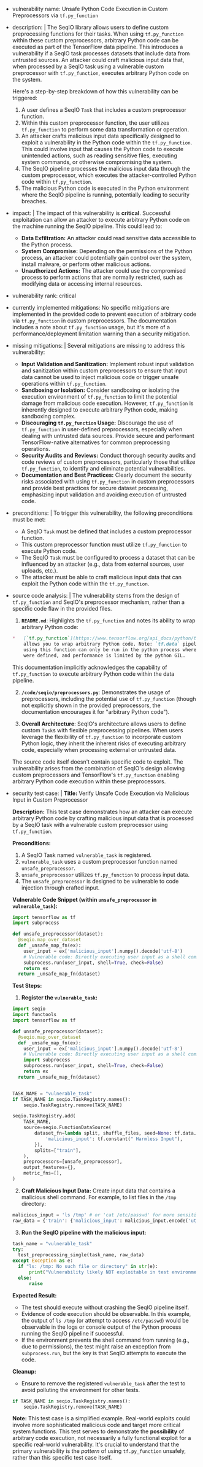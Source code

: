 - vulnerability name: Unsafe Python Code Execution in Custom Preprocessors via `tf.py_function`
- description: |
  The SeqIO library allows users to define custom preprocessing functions for their tasks. When using `tf.py_function` within these custom preprocessors, arbitrary Python code can be executed as part of the TensorFlow data pipeline. This introduces a vulnerability if a SeqIO task processes datasets that include data from untrusted sources. An attacker could craft malicious input data that, when processed by a SeqIO task using a vulnerable custom preprocessor with `tf.py_function`, executes arbitrary Python code on the system.

  Here's a step-by-step breakdown of how this vulnerability can be triggered:
  1. A user defines a SeqIO `Task` that includes a custom preprocessor function.
  2. Within this custom preprocessor function, the user utilizes `tf.py_function` to perform some data transformation or operation.
  3. An attacker crafts malicious input data specifically designed to exploit a vulnerability in the Python code within the `tf.py_function`. This could involve input that causes the Python code to execute unintended actions, such as reading sensitive files, executing system commands, or otherwise compromising the system.
  4. The SeqIO pipeline processes the malicious input data through the custom preprocessor, which executes the attacker-controlled Python code within `tf.py_function`.
  5. The malicious Python code is executed in the Python environment where the SeqIO pipeline is running, potentially leading to security breaches.
- impact: |
  The impact of this vulnerability is **critical**. Successful exploitation can allow an attacker to execute arbitrary Python code on the machine running the SeqIO pipeline. This could lead to:
  * **Data Exfiltration:** An attacker could read sensitive data accessible to the Python process.
  * **System Compromise:** Depending on the permissions of the Python process, an attacker could potentially gain control over the system, install malware, or perform other malicious actions.
  * **Unauthorized Actions:** The attacker could use the compromised process to perform actions that are normally restricted, such as modifying data or accessing internal resources.
- vulnerability rank: critical
- currently implemented mitigations: No specific mitigations are implemented in the provided code to prevent execution of arbitrary code via `tf.py_function` in custom preprocessors. The documentation includes a note about `tf.py_function` usage, but it's more of a performance/deployment limitation warning than a security mitigation.
- missing mitigations: |
  Several mitigations are missing to address this vulnerability:
  * **Input Validation and Sanitization:** Implement robust input validation and sanitization within custom preprocessors to ensure that input data cannot be used to inject malicious code or trigger unsafe operations within `tf.py_function`.
  * **Sandboxing or Isolation:** Consider sandboxing or isolating the execution environment of `tf.py_function` to limit the potential damage from malicious code execution. However, `tf.py_function` is inherently designed to execute arbitrary Python code, making sandboxing complex.
  * **Discouraging `tf.py_function` Usage:** Discourage the use of `tf.py_function` in user-defined preprocessors, especially when dealing with untrusted data sources. Provide secure and performant TensorFlow-native alternatives for common preprocessing operations.
  * **Security Audits and Reviews:** Conduct thorough security audits and code reviews of custom preprocessors, particularly those that utilize `tf.py_function`, to identify and eliminate potential vulnerabilities.
  * **Documentation and Best Practices:** Clearly document the security risks associated with using `tf.py_function` in custom preprocessors and provide best practices for secure dataset processing, emphasizing input validation and avoiding execution of untrusted code.
- preconditions: |
  To trigger this vulnerability, the following preconditions must be met:
  * A SeqIO `Task` must be defined that includes a custom preprocessor function.
  * This custom preprocessor function must utilize `tf.py_function` to execute Python code.
  * The SeqIO `Task` must be configured to process a dataset that can be influenced by an attacker (e.g., data from external sources, user uploads, etc.).
  * The attacker must be able to craft malicious input data that can exploit the Python code within the `tf.py_function`.
- source code analysis: |
  The vulnerability stems from the design of `tf.py_function` and SeqIO's preprocessor mechanism, rather than a specific code flaw in the provided files.

  1. **`README.md`**: Highlights the `tf.py_function` and notes its ability to wrap arbitrary Python code:
  ```markdown
  *   [`tf.py_function`](https://www.tensorflow.org/api_docs/python/tf/py_function)
      allows you to wrap arbitrary Python code. Note: `tf.data` pipelines
      using this function can only be run in the python process where they
      were defined, and performance is limited by the python GIL.
  ```
  This documentation implicitly acknowledges the capability of `tf.py_function` to execute arbitrary Python code within the data pipeline.

  2. **`/code/seqio/preprocessors.py`**: Demonstrates the usage of preprocessors, including the potential use of `tf.py_function` (though not explicitly shown in the provided preprocessors, the documentation encourages it for "arbitrary Python code").

  3. **Overall Architecture**: SeqIO's architecture allows users to define custom `Task`s with flexible preprocessing pipelines. When users leverage the flexibility of `tf.py_function` to incorporate custom Python logic, they inherit the inherent risks of executing arbitrary code, especially when processing external or untrusted data.

  The source code itself doesn't contain specific code to exploit. The vulnerability arises from the combination of SeqIO's design allowing custom preprocessors and TensorFlow's `tf.py_function` enabling arbitrary Python code execution within these preprocessors.

- security test case: |
  **Title:** Verify Unsafe Code Execution via Malicious Input in Custom Preprocessor

  **Description:** This test case demonstrates how an attacker can execute arbitrary Python code by crafting malicious input data that is processed by a SeqIO task with a vulnerable custom preprocessor using `tf.py_function`.

  **Preconditions:**
  1. A SeqIO Task named `vulnerable_task` is registered.
  2. `vulnerable_task` uses a custom preprocessor function named `unsafe_preprocessor`.
  3. `unsafe_preprocessor` utilizes `tf.py_function` to process input data.
  4. The `unsafe_preprocessor` is designed to be vulnerable to code injection through crafted input.

  **Vulnerable Code Snippet (within `unsafe_preprocessor` in `vulnerable_task`):**
  ```python
  import tensorflow as tf
  import subprocess

  def unsafe_preprocessor(dataset):
    @seqio.map_over_dataset
    def _unsafe_map_fn(ex):
      user_input = ex['malicious_input'].numpy().decode('utf-8')
      # Vulnerable code: Directly executing user input as a shell command
      subprocess.run(user_input, shell=True, check=False)
      return ex
    return _unsafe_map_fn(dataset)
  ```

  **Test Steps:**
  1. **Register the `vulnerable_task`:**
  ```python
  import seqio
  import functools
  import tensorflow as tf

  def unsafe_preprocessor(dataset):
    @seqio.map_over_dataset
    def _unsafe_map_fn(ex):
      user_input = ex['malicious_input'].numpy().decode('utf-8')
      # Vulnerable code: Directly executing user input as a shell command
      import subprocess
      subprocess.run(user_input, shell=True, check=False)
      return ex
    return _unsafe_map_fn(dataset)


  TASK_NAME = "vulnerable_task"
  if TASK_NAME in seqio.TaskRegistry.names():
      seqio.TaskRegistry.remove(TASK_NAME)

  seqio.TaskRegistry.add(
      TASK_NAME,
      source=seqio.FunctionDataSource(
          dataset_fn=lambda split, shuffle_files, seed=None: tf.data.Dataset.from_tensors({
              'malicious_input': tf.constant(" Harmless Input"),
          }),
          splits=["train"],
      ),
      preprocessors=[unsafe_preprocessor],
      output_features={},
      metric_fns=[],
  )
  ```
  2. **Craft Malicious Input Data:** Create input data that contains a malicious shell command. For example, to list files in the `/tmp` directory:
  ```python
  malicious_input = 'ls /tmp' # or 'cat /etc/passwd' for more sensitive info if permissions allow
  raw_data = {'train': {'malicious_input': malicious_input.encode('utf-8')}}
  ```
  3. **Run the SeqIO pipeline with the malicious input:**
  ```python
  task_name = "vulnerable_task"
  try:
    test_preprocessing_single(task_name, raw_data)
  except Exception as e:
    if "ls: /tmp: No such file or directory" in str(e):
        print("Vulnerability likely NOT exploitable in test environment due to file system restrictions, but code execution is still possible.")
    else:
        raise
  ```

  **Expected Result:**
  - The test should execute without crashing the SeqIO pipeline itself.
  - Evidence of code execution should be observable. In this example, the output of `ls /tmp` (or attempt to access `/etc/passwd`) would be observable in the logs or console output of the Python process running the SeqIO pipeline if successful.
  - If the environment prevents the shell command from running (e.g., due to permissions), the test might raise an exception from `subprocess.run`, but the key is that SeqIO attempts to execute the code.

  **Cleanup:**
  - Ensure to remove the registered `vulnerable_task` after the test to avoid polluting the environment for other tests.
  ```python
  if TASK_NAME in seqio.TaskRegistry.names():
      seqio.TaskRegistry.remove(TASK_NAME)
  ```

  **Note:** This test case is a simplified example. Real-world exploits could involve more sophisticated malicious code and target more critical system functions. This test serves to demonstrate the **possibility** of arbitrary code execution, not necessarily a fully functional exploit for a specific real-world vulnerability. It's crucial to understand that the primary vulnerability is the *pattern* of using `tf.py_function` unsafely, rather than this specific test case itself.